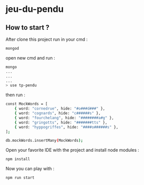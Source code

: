 # jeu-du-pendu

## How to start ?

After clone this project run in your cmd :

```bash
mongod
```

open new cmd and run :
```bash
mongo
...
...
...
> use tp-pendu
```

then run :
```bash
const MockWords = [
    { word: "cornedrue", hide: "#o###d###" },
    { word: "cognards", hide: "c######s" },
    { word: "fourchelang", hide: "########a#g" },
    { word: "gringotts", hide: "#######tts" },
    { word: "hyppogriffes", hide: "####o######s" },
];

db.mockWords.insertMany(MockWords);
```

Open your favorite IDE with the project and install node modules :

```bash
npm install
```

Now you can play with :

```bash
npm run start
```